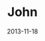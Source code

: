 ---
layout: media
category: media
title: "John"
date: 2013-11-18
description: "Kingdom story"
video: "https://s3.amazonaws.com/crossroadsvideomessages/kingdom_come_wk6_intv_john.mp4"
video-poster: "https://www.crossroads.net/uploadedfiles/john_still.jpg"
---